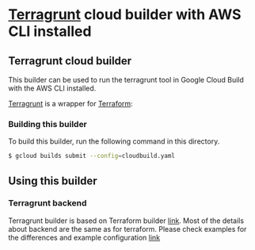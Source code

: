 # [Terragrunt](https://github.com/gruntwork-io/terragrunt) cloud builder with AWS CLI installed

## Terragrunt cloud builder
This builder can be used to run the terragrunt tool in Google Cloud Build with the AWS CLI installed. 

[Terragrunt](https://github.com/gruntwork-io/terragrunt) is a wrapper for [Terraform](https://www.terraform.io/):

### Building this builder
To build this builder, run the following command in this directory.
```sh
$ gcloud builds submit --config=cloudbuild.yaml
```

## Using this builder

### Terragrunt backend

Terragrunt builder is based on Terraform builder [link](https://github.com/GoogleCloudPlatform/cloud-builders-community/tree/master/terraform). Most of the details about backend are the same as for terraform. Please check examples for the differences and example configuration [link](examples/gcs_backend/README.markdown)
